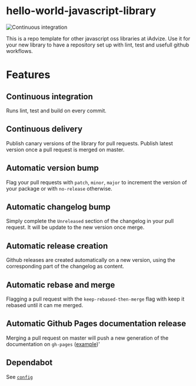 # hello-world-javascript-library
![Continuous integration](https://github.com/iadvize/hello-world-javascript-library/workflows/Continuous%20integration/badge.svg)

This is a repo template for other javascript oss libraries at iAdvize. Use it
for your new library to have a repository set up with lint, test and usefull
github workflows.

# Features

## Continuous integration

Runs lint, test and build on every commit.

## Continuous delivery

Publish canary versions of the library for pull requests. Publish latest version
once a pull request is merged on master.

## Automatic version bump

Flag your pull requests with `patch`, `minor`, `major` to increment the version
of your package or with `no-release` otherwise.

## Automatic changelog bump

Simply complete the `Unreleased` section of the changelog in your pull request.
It will be update to the new version once merge.

## Automatic release creation

Github releases are created automatically on a new version, using the
corresponding part of the changelog as content.

## Automatic rebase and merge 

Flagging a pull request with the `keep-rebased-then-merge` flag with keep it
rebased until it can me merged.

## Automatic Github Pages documentation release 

Merging a pull request on master will push a new generation of the documentation
on `gh-pages` ([example](https://iadvize.github.io/hello-world-javascript-library/))'

## Dependabot

See [`config`](.dependabot/config.yml)
